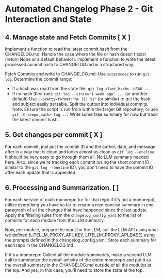 # Automated Changelog Phase 2 - Git Interaction and State

## 4. Manage state and Fetch Commits [ X ]

Implement a function to read the latest commit hash from the CHANGELOG.md. Handle the case where the file or hash doesn't exist (return None or a default behavior).
Implement a function to write the latest processed commit hash to CHANGELOG.md in a structured way.

Fetch Commits and write to CHANGELOG.md:
Use `subprocess` to run `git log`.
Determine the commit range:
- If a hash was read from the state file: `git log <last_hash>..HEAD ...`
- If no hash (first run): `git log --since="1 week ago" ...` (or another default)
Use `--pretty=format:"%H ||| %s"` (or similar) to get the hash and subject easily parsable. Split the output into individual commits.
Note: Ensure the script is run from within the target Git repository, or use `git -C <repo_path> log ...`
Write some fake summary for now but track the latest commit hash.


## 5. Get changes per commit [ X ]
For each commit, just put the commit ID and the author, date, and message after in a way that is clean and looks almost as clean as `git log --oneline`. It should be very easy to go through them all. No LLM summary needed here.
Also, since we're tracking each commit (using the short commit ID similar to the `git log --oneline` ID), you don't need to have the commit ID after each update that is appended.

## 6. Processing and Summarization. [ ]
For each service of each monorepo (or for that repo if it's not a monorepo), utilize everything you have so far to create a nice concise summary in one paragraph of all the changes that have happened since the last update. Apply the filtering rules from the `changelog_config.yaml` to the list of commits for each module from the LLM summary. 


Now, per module, prepare the input for the LLM, call the LLM API using what we defined (LITELLM_PROXY_API_KEY, LITELLM_PROXY_API_BASE) using the prompts defined in the changelog_config.yaml. Store each summary for each repo in the CHANGELOG.md

If it's a monorepo:
Collect all the module summaries, make a second LLM call to summarize the overall activity of the entire monorepo and put it as the overall summary in the CHANGELOG.md outside of all the modules at the top. And yes, in this case, you'll need to store the state at the top.
